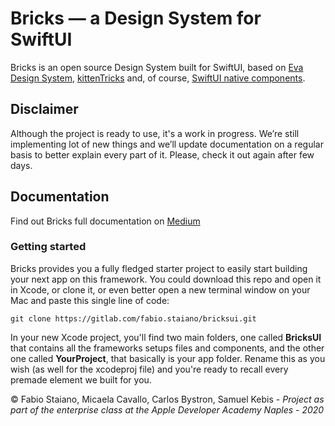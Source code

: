 # Bricks — a Design System for SwiftUI

Bricks is an open source Design System  built for SwiftUI, based on [Eva Design System](http://eva.design/), [kittenTricks](https://github.com/akveo/kittenTricks) and, of course, [SwiftUI native components](https://developer.apple.com/documentation/swiftui/).

## Disclaimer

Although the project is ready to use, it's a work in progress. We’re still implementing lot of new things and we’ll update documentation on a regular basis to better explain every part of it. Please, check it out again after few days.

## Documentation

Find out Bricks full documentation on [Medium](https://medium.com/@fabbiostaiano/25e9d2879eed)

### Getting started

Bricks provides you a fully fledged starter project to easily start building your next app on this framework.
You could download this repo and open it in Xcode, or clone it, or even better open a new terminal window on your Mac and paste this single line of code:

`git clone https://gitlab.com/fabio.staiano/bricksui.git`

In your new Xcode project, you'll find two main folders, one called **BricksUI** that contains all the frameworks setups files and components, and the other one called **YourProject**, that basically is your app folder. Rename this as you wish (as well for the xcodeproj file) and you're ready to recall every premade element we built for you.


© Fabio Staiano, Micaela Cavallo, Carlos Bystron, Samuel Kebis - 
_Project as part of the enterprise class at the Apple Developer Academy Naples - 2020_
